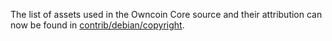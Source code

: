 The list of assets used in the Owncoin Core source and their attribution can now be found in [contrib/debian/copyright](../contrib/debian/copyright).

